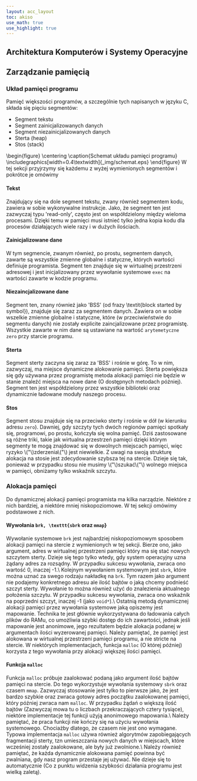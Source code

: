```yaml
---
layout: acc_layout
toc: akiso
use_math: true
use_highlight: true
---
```


Architektura Komputerów i Systemy Operacyjne
---

## Zarządzanie pamięcią
### Układ pamięci programu

Pamięć większości programów, a szczególnie tych napisanych w języku C, składa się pięciu segmentów:

* Segment tekstu
* Segment zainicjalizowanych danych
* Segment niezainicjalizowanych danych
* Sterta (heap)
* Stos (stack)

\begin{figure}
\centering
\caption{Schemat układu pamięci programu}
\includegraphics[width=0.4\textwidth]{_img/schemat.eps}
\end{figure}
W tej sekcji przyjrzymy się każdemu z wyżej wymienionych segmentów i pokrótce je omówimy

#### Tekst
Znajdujący się na dole segment tekstu, zwany również segmentem kodu, zawiera w sobie wykonywalne instrukcje. Jako, że segment ten jest zazwyczaj typu 'read-only', często jest on współdzielony między wieloma procesami. Dzięki temu w pamięci musi istnieć tylko jedna kopia kodu dla procesów działających wiele razy i w dużych ilościach.

#### Zainicjalizowane dane 
W tym segmencie, zwanym również, po prostu, segmentem danych, zawarte są wszystkie zmienne globalne i statyczne, których wartości definiuje programista. Segment ten znajduje się w wirtualnej przestrzeni adresowej i jest inicjalizowany przez wywołanie systemowe ` exec ` na wartości zawarte w kodzie programu.

#### Niezaincjalizowane dane
Segment ten, znany również jako 'BSS' (od frazy \textit{block started by symbol}), znajduje się zaraz za segmentem danych. Zawiera on w sobie wszelkie zmienne globalne i statyczne, które (w przeciwieństwie do segmentu danych) nie zostały explicite zaincjalizowane przez programistę. Wszystkie zawarte w nim dane są ustawiane na wartość ` arytemetyczne zero ` przy starcie programu.

#### Sterta
Segment sterty zaczyna się zaraz za 'BSS' i rośnie w górę. To w nim, zazwyczaj, ma miejsce dynamiczne alokowanie pamięci. Sterta powiększa się gdy używana przez programistę metoda alokacji pamięci nie będzie w stanie znaleźć miejsca na nowe dane (O dostępnych metodach później). Segment ten jest współdzielony przez wszystkie biblioteki oraz dynamicznie ładowane moduły naszego procesu.

#### Stos
Segment stosu znajduje się na przeciwko sterty i rośnie w dół (w kierunku adresu ` zero `). Dawniej, gdy szczyty tych dwóch regionów pamięci spotkały się, programowi, po prostu, kończyła się wolna pamięć. Dziś zastosowane są różne triki, takie jak wirtualna przestrzeń pamięci dzięki którym segmenty te mogą znajdować się w dowolnych miejscach pamięci, więc ryzyko \\("\\)zderzenia\\("\\) jest niewielkie. Z uwagi na swoją strukturę alokacja na stosie jest zdecydowanie szybsza tej na stercie. Dzieje się tak, ponieważ w przypadku stosu nie musimy \\("\\)szukać\\("\\) wolnego miejsca w pamięci, obniżamy tylko wskaźnik szczytu.

### Alokacja pamięci
Do dynamicznej alokacji pamięci programista ma kilka narządzie. Niektóre z nich bardziej, a niektóre mniej niskopoziomowe. W tej sekcji omówimy podstawowe z nich.

#### Wywołania ` brk, \texttt{sbrk ` oraz ` mmap `}
Wywołanie systemowe ` brk ` jest najbardziej niskopoziomowym sposobem alokacji pamięci na stercie z wymienionych w tej sekcji. Bierze ono, jako argument, adres w wirtualnej przestrzeni pamięci który ma się stać nowych szczytem sterty. Dzieje się tego tylko wtedy, gdy system operacyjny uzna żądany adres za rozsądny. W przypadku sukcesu wywołania, zwraca ono wartość 0, inaczej -1.\\
Kolejnym wywołaniem systemowym jest ` sbrk `, które można uznać za swego rodzaju nakładkę na ` brk `. Tym razem jako argument nie podajemy konkretnego adresu ale ilość bajtów o jaką chcemy podnieść szczyt sterty. Wywołanie to można również użyć do znalezienia aktualnego położenia szczytu. W przypadku sukcesu wywołania, zwraca ono wskaźnik na poprzedni szczyt, inaczej -1 (jako ` void* `).\\
Ostatnią metodą dynamicznej alokacji pamięci przez wywołania systemowe jaką opiszemy jest mapowanie. Technika te jest głównie wykorzystywana do ładowania całych plików do RAMu, co umożliwia szybki dostęp do ich zawartości, jednak jeśli mapowanie jest anonimowe, jego rezultatem będzie alokacja podanej w argumentach ilości wyzerowanej pamięci. Należy pamiętać, że pamięć jest alokowana w wirtualnej przestrzeni pamięci programu, a nie stricte na stercie. W niektórych implementacjach, funkcja ` malloc ` (O której później) korzysta z tego wywołania przy alokacji większej ilości pamięci.

#### Funkcja ` malloc `
Funkcja ` malloc ` próbuje zaalokować podaną jako argument ilość bajtów pamięci na stercie. Do tego wykorzystuje wywołania systemowy ` sbrk ` oraz czasem ` mmap `. Zazwyczaj stosowanie jest tylko to pierwsze jako, że jest bardzo szybkie oraz zwraca gotowy adres początku zaalokowanej pamięci, który później zwraca nam ` malloc `. W przypadku żądań o większą ilość bajtów (Zazwyczaj mowa tu o liczbach przekraczających cztery tysiące), niektóre implementacje tej funkcji użyją anonimowego mapowania.\\
Należy pamiętać, że praca funkcji nie kończy się na użyciu wywołania systemowego. Chociażby dlatego, że czasem nie jest ono wymagane. Typowa implementacja ` malloc ` używa również algorytmów zapobiegających fragmentacji sterty, tzn umieszczania nowych danych w miejscach, które wcześniej zostały zaalokowane, ale były już zwolnione.\\
Należy również pamiętać, że każda dynamicznie alokowana pamięć powinna być zwalniana, gdy nasz program przestaje jej używać. Nie dzieje się to automatycznie (Co z punktu widzenia szybkości działania programu jest wielką zaletą).